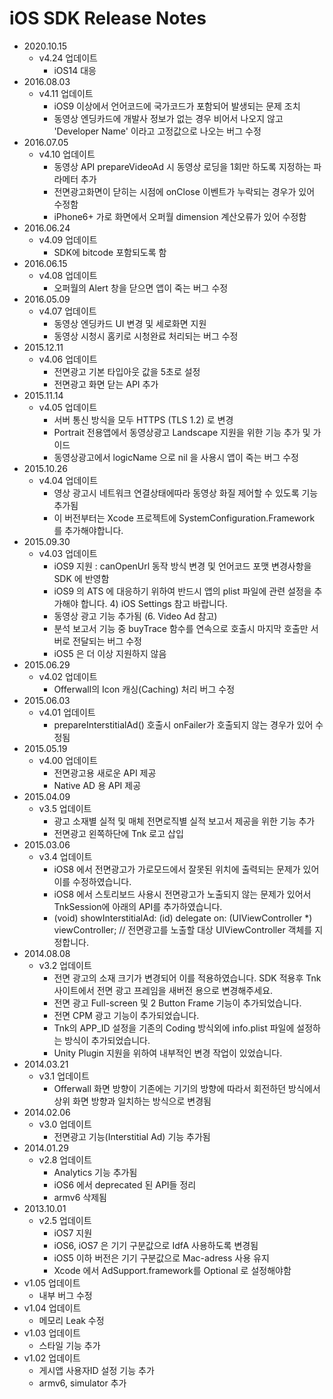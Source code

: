 # iOS SDK Release Notes
- 2020.10.15
  - v4.24 업데이트
    - iOS14 대응
- 2016.08.03
  - v4.11 업데이트
    - iOS9 이상에서 언어코드에 국가코드가 포함되어 발생되는 문제 조치
    - 동영상 엔딩카드에 개발사 정보가 없는 경우 비어서 나오지 않고 'Developer Name' 이라고 고정값으로 나오는 버그 수정
- 2016.07.05
  - v4.10 업데이트
    - 동영상 API prepareVideoAd 시 동영상 로딩을 1회만 하도록 지정하는 파라메터 추가
    - 전면광고화면이 닫히는 시점에 onClose 이벤트가 누락되는 경우가 있어 수정함
    - iPhone6+ 가로 화면에서 오퍼월 dimension 계산오류가 있어 수정함
- 2016.06.24
  - v4.09 업데이트
    - SDK에 bitcode 포함되도록 함
- 2016.06.15
  - v4.08 업데이트
    - 오퍼월의 Alert 창을 닫으면 앱이 죽는 버그 수정
- 2016.05.09
  - v4.07 업데이트
    - 동영상 엔딩카드 UI 변경 및 세로화면 지원
    - 동영상 시청시 홈키로 시청완료 처리되는 버그 수정
- 2015.12.11
  - v4.06 업데이트
    - 전면광고 기본 타입아웃 값을 5초로 설정
    - 전면광고 화면 닫는 API 추가
- 2015.11.14
  - v4.05 업데이트
    - 서버 통신 방식을 모두 HTTPS (TLS 1.2) 로 변경
    - Portrait 전용앱에서 동영상광고 Landscape 지원을 위한 기능 추가 및 가이드
    - 동영상광고에서 logicName 으로 nil 을 사용시 앱이 죽는 버그 수정
- 2015.10.26
  - v4.04 업데이트
    - 영상 광고시 네트워크 연결상태에따라 동영상 화질 제어할 수 있도록 기능추가됨
    - 이 버전부터는 Xcode 프로젝트에 SystemConfiguration.Framework 를 추가해야합니다.
- 2015.09.30
  - v4.03 업데이트
    - iOS9 지원 : canOpenUrl 동작 방식 변경 및 언어코드 포맷 변경사항을 SDK 에 반영함
    - iOS9 의 ATS 에 대응하기 위하여 반드시 앱의 plist 파일에 관련 설정을 추가해야 합니다. 4) iOS Settings 참고 바랍니다.
    - 동영상 광고 기능 추가됨 (6. Video Ad 참고)
    - 분석 보고서 기능 중 buyTrace 함수를 연속으로 호출시 마지막 호출만 서버로 전달되는 버그 수정
    - iOS5 은 더 이상 지원하지 않음
- 2015.06.29
  - v4.02 업데이트
    - Offerwall의 Icon 캐싱(Caching) 처리 버그 수정
- 2015.06.03
  - v4.01 업데이트
    - prepareInterstitialAd() 호출시 onFailer가 호출되지 않는 경우가 있어 수정됨
- 2015.05.19
  - v4.00 업데이트
    - 전면광고용 새로운 API 제공
    - Native AD 용 API 제공 
- 2015.04.09
  - v3.5 업데이트
    - 광고 소재별 실적 및 매체 전면로직별 실적 보고서 제공을 위한 기능 추가
    - 전면광고 왼쪽하단에 Tnk 로고 삽입
- 2015.03.06
  - v3.4 업데이트
    - iOS8 에서 전면광고가 가로모드에서 잘못된 위치에 출력되는 문제가 있어 이를 수정하였습니다.
    - iOS8 에서 스토리보드 사용시 전면광고가 노출되지 않는 문제가 있어서 TnkSession에 아래의 API를 추가하였습니다.
    - (void) showInterstitialAd: (id<TnkAdViewDelegate>) delegate on: (UIViewController *) viewController; // 전면광고를 노출할 대상 UIViewController 객체를 지정합니다.
- 2014.08.08
  - v3.2 업데이트
    - 전면 광고의 소재 크기가 변경되어 이를 적용하였습니다. SDK 적용후 Tnk 사이트에서 전면 광고 프레임을 새버전 용으로 변경해주세요.
    - 전면 광고 Full-screen 및 2 Button Frame 기능이 추가되었습니다.
    - 전면 CPM 광고 기능이 추가되었습니다.
    - Tnk의 APP_ID 설정을 기존의 Coding 방식외에 info.plist 파일에 설정하는 방식이 추가되었습니다.
    - Unity Plugin 지원을 위하여 내부적인 변경 작업이 있었습니다.
- 2014.03.21
  - v3.1 업데이트
    - Offerwall 화면 방향이 기존에는 기기의 방향에 따라서 회전하던 방식에서 상위 화면 방향과 일치하는 방식으로 변경됨
- 2014.02.06
  - v3.0 업데이트
    - 전면광고 기능(Interstitial Ad) 기능 추가됨
- 2014.01.29
  - v2.8 업데이트
    - Analytics 기능 추가됨
    - iOS6 에서 deprecated 된 API들 정리
    - armv6 삭제됨
- 2013.10.01
  - v2.5 업데이트
    - iOS7 지원
    - iOS6, iOS7 은 기기 구분값으로 IdfA 사용하도록 변경됨
    - iOS5 이하 버전은 기기 구분값으로 Mac-adress 사용 유지
    - Xcode 에서 AdSupport.framework를 Optional 로 설정해야함
- v1.05 업데이트
  - 내부 버그 수정
- v1.04 업데이트
  - 메모리 Leak 수정
- v1.03 업데이트
  - 스타일 기능 추가
- v1.02 업데이트
  - 게시앱 사용자ID 설정 기능 추가
  - armv6, simulator 추가